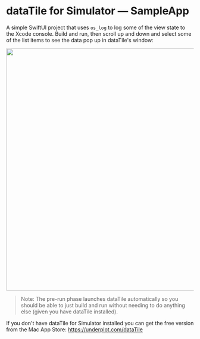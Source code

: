 # dataTile for Simulator — SampleApp

A simple SwiftUI project that uses `os_log` to log some of the view state to the Xcode console. Build and run, then scroll up and down and select some of the list items to see the data pop up in dataTile's window:

<img src="https://raw.githubusercontent.com/dataTile-app/SampleApp/main/etc/composite.png" width="650">


> Note: The pre-run phase launches dataTile automatically so you should be able to just build and run without needing to do anything else (given you have dataTile installed).

If you don't have dataTile for Simulator installed you can get the free version from the Mac App Store: https://underplot.com/dataTile